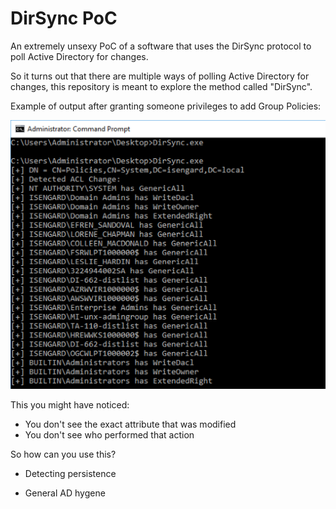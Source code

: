 # DirSync PoC

An extremely unsexy PoC of a software that uses the DirSync protocol to poll Active Directory for changes.

So it turns out that there are multiple ways of polling Active Directory for changes, this repository is meant to explore the method called "DirSync".

Example of output after granting someone privileges to add Group Policies:

![image-20200816192857445](assets/image-20200816192857445.png)

This you might have noticed:

- You don't see the exact attribute that was modified
- You don't see who performed that action

So how can you use this?

- Detecting persistence 

- General AD hygene

  
